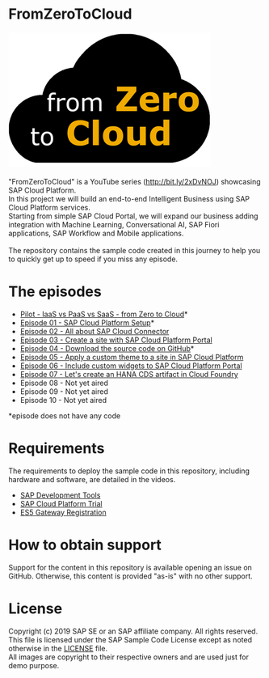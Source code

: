 # FromZeroToCloud
![FromZeroToCloud Logo](/Logo.png)\
\
"FromZeroToCloud" is a YouTube series (http://bit.ly/2xDvNOJ) showcasing SAP Cloud Platform.\
In this project we will build an end-to-end Intelligent Business using SAP Cloud Platform services.\
Starting from simple SAP Cloud Portal, we will expand our business adding integration with Machine Learning, Conversational AI, SAP Fiori applications, SAP Workflow and Mobile applications.\
\
The repository contains the sample code created in this journey to help you to quickly get up to speed if you miss any episode.

# The episodes
* [Pilot - IaaS vs PaaS vs SaaS - from Zero to Cloud](https://youtu.be/80WIFfdOlN0)*
* [Episode 01 - SAP Cloud Platform Setup](https://youtu.be/L1ayHeOrWeY)*
* [Episode 02 - All about SAP Cloud Connector](https://youtu.be/ZYGu3Opqdd4)
* [Episode 03 - Create a site with SAP Cloud Platform Portal](https://youtu.be/25pAmIIfK2I)
* [Episode 04 - Download the source code on GitHub](https://youtu.be/Njv-9lpDnDg)*
* [Episode 05 - Apply a custom theme to a site in SAP Cloud Platform](https://youtu.be/vPzp3MP2ysM)
* [Episode 06 - Include custom widgets to SAP Cloud Platform Portal](https://youtu.be/J3yLupNIHo4)
* [Episode 07 - Let's create an HANA CDS artifact in Cloud Foundry](https://youtu.be/ZJSRPjdvjZQ)
* Episode 08 - Not yet aired
* Episode 09 - Not yet aired
* Episode 10 - Not yet aired

*episode does not have any code

# Requirements
The requirements to deploy the sample code in this repository, including hardware and software, are detailed in the videos.
* [SAP Development Tools](https://tools.hana.ondemand.com/#cloud)
* [SAP Cloud Platform Trial](https://account.hanatrial.ondemand.com/#/home/welcome)
* [ES5 Gateway Registration](https://register.sapdevcenter.com/SUPSignForms)

# How to obtain support
Support for the content in this repository is available opening an issue on GitHub. Otherwise, this content is provided "as-is" with no other support.

# License
Copyright (c) 2019 SAP SE or an SAP affiliate company. All rights reserved.\
This file is licensed under the SAP Sample Code License except as noted otherwise in the [LICENSE](LICENSE) file.\
All images are copyright to their respective owners and are used just for demo purpose.
